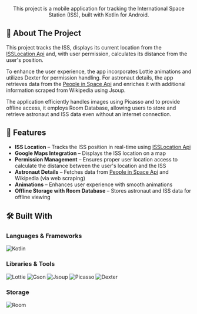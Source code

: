 <p align="center">
    This project is a mobile application for tracking the International Space Station (ISS), built with Kotlin for Android.  
</p>

## 📌 About The Project  

This project tracks the ISS, displays its current location from the [ISSLocation Api](https://api.wheretheiss.at/v1/satellites/25544) and, with user permission, calculates its distance from the user's position.

To enhance the user experience, the app incorporates Lottie animations and utilizes Dexter for permission handling. 
For astronaut details, the app retrieves data from the 
[People in Space Api](https://corquaid.github.io/international-space-station-APIs/JSON/people-in-space.json) and enriches it with additional information scraped from Wikipedia using Jsoup.

The application efficiently handles images using Picasso and to provide offline access, it employs Room Database, allowing users to store and retrieve astronaut and ISS data even without an internet connection. 

## 🚀 Features  
- **ISS Location** – Tracks the ISS position in real-time using [ISSLocation Api](https://api.wheretheiss.at/v1/satellites/25544)
- **Google Maps Integration** – Displays the ISS location on a map
- **Permission Management** – Ensures proper user location access to calculate the distance between the user's location and the ISS
- **Astronaut Details** – Fetches data from [People in Space Api](https://corquaid.github.io/international-space-station-APIs/JSON/people-in-space.json) and Wikipedia (via web scraping)
- **Animations** – Enhances user experience with smooth animations
- **Offline Storage with Room Database** – Stores astronaut and ISS data for offline viewing

## 🛠 Built With  

### **Languages & Frameworks**  
![Kotlin](https://img.shields.io/badge/Kotlin-%230095D5.svg?style=for-the-badge&logo=kotlin&logoColor=white)  

### **Libraries & Tools**
![Lottie](https://img.shields.io/badge/Lottie-Animations-orange?style=for-the-badge) 
![Gson](https://img.shields.io/badge/Gson-JSON%20Parsing-green?style=for-the-badge) 
![Jsoup](https://img.shields.io/badge/Jsoup-Web%20Scraping-blue?style=for-the-badge) 
![Picasso](https://img.shields.io/badge/Picasso-Image%20Loader-pink?style=for-the-badge) 
![Dexter](https://img.shields.io/badge/Dexter-Permissions-red?style=for-the-badge) 

### **Storage**  
![Room](https://img.shields.io/badge/Room-%23FF6F00.svg?style=for-the-badge&logo=android&logoColor=white)

